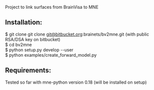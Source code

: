 Project to link surfaces from BrainVisa to MNE

Installation:
-------------

$ git clone git clone git@bitbucket.org:brainets/bv2mne.git (with public RSA/DSA key on bitbucket)  
$ cd bv2mne  
$ python setup.py develop --user  
$ python examples/create_forward_model.py  

Requirements:
-------------

Tested so far with mne-python version 0.18 (will be installed on setup)  


